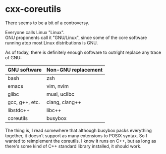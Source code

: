 # cxx-coreutils
There seems to be a bit of a controversy.

Everyone calls Linux "Linux".  
GNU proponents call it "GNU/Linux", since some of the core software running atop most Linux distributions is GNU.

As of today, there is definitely enough software to outright replace any trace of GNU: 

| GNU software   | Non-GNU replacement |
| :------------- | :------------------ |
| bash           | zsh                 |
| emacs          | vim, nvim           |
| glibc          | musl, uclibc        |
| gcc, g++, etc. | clang, clang++      |
| libstdc++      | libc++              |
| coreutils      | busybox             |

The thing is, I read somewhere that although busybox packs everything together, it doesn't support as many extensions to POSIX syntax. So I wanted to reimplement the coreutils. I know it runs on C++, but as long as there's some kind of C++ standard library installed, it should work.